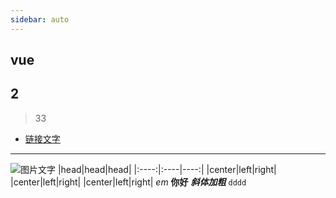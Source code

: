 ```yaml
---
sidebar: auto
---
```

## vue
## 2
> 33

+ [链接文字](http://baidu.com) 

***

![图片文字](/images/bit.png)
|head|head|head|
|:----:|:----|----:|
|center|left|right|
|center|left|right|
|center|left|right|
*em*
**你好**
***斜体加粗***
`dddd`